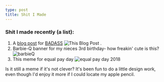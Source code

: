 ```yaml
---
type: post
title: Shit I Made
---
```

### Shit I made recently (a list):
1. A [blog post](https://badassarmy.org/2018/04/changemakers/) for [BADASS](https://badassarmy.org) ![This Blog Post](https://badassarmy.org/wp-content/uploads/2018/04/change-is-coming-e1523594846671.jpg) .
2. Barbie-Q banner for my nieces 3rd birthday- how freakin' cute is this? ![barbieQ](https://pbs.twimg.com/media/Daohw8qVMAUKHI8.jpg:large)
3. This meme for equal pay day ![equal pay day 2018](https://github.com/kdawgy/kdawgy.github.io/blob/master/_posts/assets/equalPayDay.JPG?raw=true)

Is it still a meme if it's not clever? It's been fun to do a little design work, even though I'd enjoy it more if I could locate my apple pencil. 

